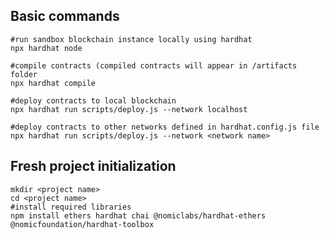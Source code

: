 ## Basic commands
```shell
#run sandbox blockchain instance locally using hardhat
npx hardhat node
```
```shell
#compile contracts (compiled contracts will appear in /artifacts folder
npx hardhat compile
```
```shell
#deploy contracts to local blockchain
npx hardhat run scripts/deploy.js --network localhost
```
```shell
#deploy contracts to other networks defined in hardhat.config.js file
npx hardhat run scripts/deploy.js --network <network name>
```

## Fresh project initialization
```shell
mkdir <project name>
cd <project name>
#install required libraries
npm install ethers hardhat chai @nomiclabs/hardhat-ethers @nomicfoundation/hardhat-toolbox
```
